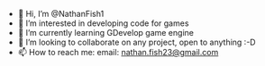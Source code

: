 - 👋 Hi, I’m @NathanFish1
- 👀 I’m interested in developing code for games
- 🌱 I’m currently learning GDevelop game engine
- 💞️ I’m looking to collaborate on any project, open to anything :-D
- 📫 How to reach me: email: nathan.fish23@gmail.com

<!---
NathanFish1/NathanFish1 is a ✨ special ✨ repository because its `README.md` (this file) appears on your GitHub profile.
You can click the Preview link to take a look at your changes.
--->
